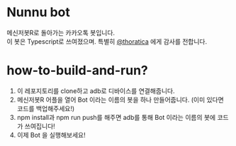 # Nunnu bot

메신저봇R로 돌아가는 카카오톡 봇입니다.  
이 봇은 Typescript로 쓰여졌으며. 특별히 [@thoratica](https://github.com/thoratica) 에게 감사를 전합니다.

# how-to-build-and-run?

1. 이 레포지토리를 clone하고 adb로 디바이스를 연결해줍니다.
2. 메신저봇R 어플을 열어 Bot 이라는 이름의 봇을 하나 만들어줍니다. (이미 있다면 코드를 백업해주세요!)
3. npm install과 npm run push를 해주면 adb를 통해 Bot 이라는 이름의 봇에 코드가 쓰여집니다!
4. 이제 Bot 을 실행해보세요!
